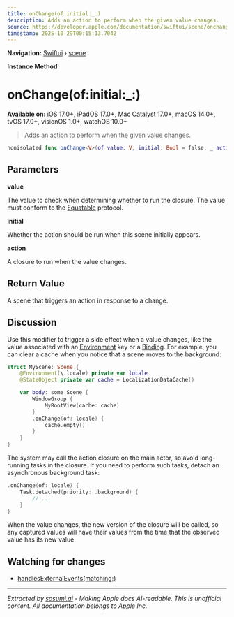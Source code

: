 ```yaml
---
title: onChange(of:initial:_:)
description: Adds an action to perform when the given value changes.
source: https://developer.apple.com/documentation/swiftui/scene/onchange(of:initial:_:)
timestamp: 2025-10-29T00:15:13.704Z
---
```


**Navigation:** [Swiftui](/documentation/swiftui) › [scene](/documentation/swiftui/scene)

**Instance Method**

# onChange(of:initial:_:)

**Available on:** iOS 17.0+, iPadOS 17.0+, Mac Catalyst 17.0+, macOS 14.0+, tvOS 17.0+, visionOS 1.0+, watchOS 10.0+

> Adds an action to perform when the given value changes.

```swift
nonisolated func onChange<V>(of value: V, initial: Bool = false, _ action: @escaping () -> Void) -> some Scene where V : Equatable
```

## Parameters

**value**

The value to check when determining whether to run the closure. The value must conform to the [Equatable](/documentation/Swift/Equatable) protocol.



**initial**

Whether the action should be run when this scene initially appears.



**action**

A closure to run when the value changes.



## Return Value

A scene that triggers an action in response to a change.

## Discussion

Use this modifier to trigger a side effect when a value changes, like the value associated with an [Environment](/documentation/swiftui/environment) key or a [Binding](/documentation/swiftui/binding). For example, you can clear a cache when you notice that a scene moves to the background:

```swift
struct MyScene: Scene {
    @Environment(\.locale) private var locale
    @StateObject private var cache = LocalizationDataCache()

    var body: some Scene {
        WindowGroup {
            MyRootView(cache: cache)
        }
        .onChange(of: locale) {
            cache.empty()
        }
    }
}
```

The system may call the action closure on the main actor, so avoid long-running tasks in the closure. If you need to perform such tasks, detach an asynchronous background task:

```swift
.onChange(of: locale) {
    Task.detached(priority: .background) {
        // ...
    }
}
```

When the value changes, the new version of the closure will be called, so any captured values will have their values from the time that the observed value has its new value.

## Watching for changes

- [handlesExternalEvents(matching:)](/documentation/swiftui/scene/handlesexternalevents(matching:))

---

*Extracted by [sosumi.ai](https://sosumi.ai) - Making Apple docs AI-readable.*
*This is unofficial content. All documentation belongs to Apple Inc.*
